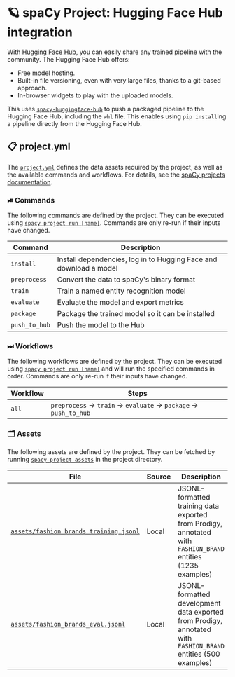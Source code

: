 <!-- SPACY PROJECT: AUTO-GENERATED DOCS START (do not remove) -->

# 🪐 spaCy Project: Hugging Face Hub integration

With [Hugging Face Hub](https://https://huggingface.co/), you can easily share any trained pipeline with the community. The Hugging Face Hub offers:

- Free model hosting.
- Built-in file versioning, even with very large files, thanks to a git-based approach.
- In-browser widgets to play with the uploaded models.

This uses [`spacy-huggingface-hub`](https://github.com/explosion/spacy-huggingface-hub) to push a packaged pipeline to the Hugging Face Hub, including the `whl` file. This enables using `pip install`ing a pipeline directly from the Hugging Face Hub.


## 📋 project.yml

The [`project.yml`](project.yml) defines the data assets required by the
project, as well as the available commands and workflows. For details, see the
[spaCy projects documentation](https://spacy.io/usage/projects).

### ⏯ Commands

The following commands are defined by the project. They
can be executed using [`spacy project run [name]`](https://spacy.io/api/cli#project-run).
Commands are only re-run if their inputs have changed.

| Command | Description |
| --- | --- |
| `install` | Install dependencies, log in to Hugging Face and download a model |
| `preprocess` | Convert the data to spaCy's binary format |
| `train` | Train a named entity recognition model |
| `evaluate` | Evaluate the model and export metrics |
| `package` | Package the trained model so it can be installed |
| `push_to_hub` | Push the model to the Hub |

### ⏭ Workflows

The following workflows are defined by the project. They
can be executed using [`spacy project run [name]`](https://spacy.io/api/cli#project-run)
and will run the specified commands in order. Commands are only re-run if their
inputs have changed.

| Workflow | Steps |
| --- | --- |
| `all` | `preprocess` &rarr; `train` &rarr; `evaluate` &rarr; `package` &rarr; `push_to_hub` |

### 🗂 Assets

The following assets are defined by the project. They can
be fetched by running [`spacy project assets`](https://spacy.io/api/cli#project-assets)
in the project directory.

| File | Source | Description |
| --- | --- | --- |
| [`assets/fashion_brands_training.jsonl`](assets/fashion_brands_training.jsonl) | Local | JSONL-formatted training data exported from Prodigy, annotated with `FASHION_BRAND` entities (1235 examples) |
| [`assets/fashion_brands_eval.jsonl`](assets/fashion_brands_eval.jsonl) | Local | JSONL-formatted development data exported from Prodigy, annotated with `FASHION_BRAND` entities (500 examples) |

<!-- SPACY PROJECT: AUTO-GENERATED DOCS END (do not remove) -->